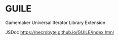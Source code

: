 # GUILE
Gamemaker Universal Iterator Library Extension

JSDoc https://necrobyte.github.io/GUILE/index.html
